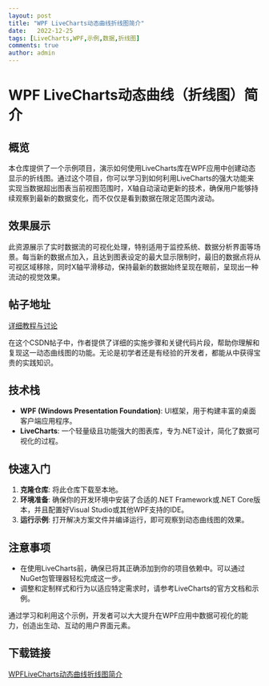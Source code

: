 ```yaml
---
layout: post
title: "WPF LiveCharts动态曲线折线图简介"
date:   2022-12-25
tags: [LiveCharts,WPF,示例,数据,折线图]
comments: true
author: admin
---
```

# WPF LiveCharts动态曲线（折线图）简介

## 概览
本仓库提供了一个示例项目，演示如何使用LiveCharts库在WPF应用中创建动态显示的折线图。通过这个项目，你可以学习到如何利用LiveCharts的强大功能来实现当数据超出图表当前视图范围时，X轴自动滚动更新的技术，确保用户能够持续观察到最新的数据变化，而不仅仅是看到数据在限定范围内波动。

## 效果展示
此资源展示了实时数据流的可视化处理，特别适用于监控系统、数据分析界面等场景。每当新的数据点加入，且达到图表设定的最大显示限制时，最旧的数据点将从可视区域移除，同时X轴平滑移动，保持最新的数据始终呈现在眼前，呈现出一种流动的视觉效果。

## 帖子地址
[详细教程与讨论](https://blog.csdn.net/qq_38693757/article/details/124594359)

在这个CSDN帖子中，作者提供了详细的实施步骤和关键代码片段，帮助你理解和复现这一动态曲线图的功能。无论是初学者还是有经验的开发者，都能从中获得宝贵的实践知识。

## 技术栈
- **WPF (Windows Presentation Foundation)**: UI框架，用于构建丰富的桌面客户端应用程序。
- **LiveCharts**: 一个轻量级且功能强大的图表库，专为.NET设计，简化了数据可视化的过程。

## 快速入门
1. **克隆仓库**: 将此仓库下载至本地。
2. **环境准备**: 确保你的开发环境中安装了合适的.NET Framework或.NET Core版本，并且配置好Visual Studio或其他WPF支持的IDE。
3. **运行示例**: 打开解决方案文件并编译运行，即可观察到动态曲线图的效果。

## 注意事项
- 在使用LiveCharts前，确保已将其正确添加到你的项目依赖中。可以通过NuGet包管理器轻松完成这一步。
- 调整和定制样式和行为以适应特定需求时，请参考LiveCharts的官方文档和示例。

通过学习和利用这个示例，开发者可以大大提升在WPF应用中数据可视化的能力，创造出生动、互动的用户界面元素。

## 下载链接

[WPFLiveCharts动态曲线折线图简介](https://pan.quark.cn/s/a33be1ad2212)